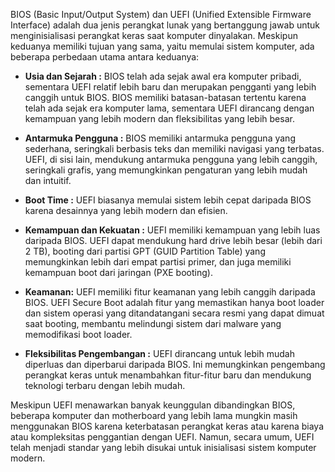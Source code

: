 BIOS (Basic Input/Output System) dan UEFI (Unified Extensible Firmware Interface) adalah dua jenis perangkat lunak yang bertanggung jawab untuk menginisialisasi perangkat keras saat komputer dinyalakan. Meskipun keduanya memiliki tujuan yang sama, yaitu memulai sistem komputer, ada beberapa perbedaan utama antara keduanya:

- **Usia dan Sejarah :** BIOS telah ada sejak awal era komputer pribadi, sementara UEFI relatif lebih baru dan merupakan pengganti yang lebih canggih untuk BIOS. BIOS memiliki batasan-batasan tertentu karena telah ada sejak era komputer lama, sementara UEFI dirancang dengan kemampuan yang lebih modern dan fleksibilitas yang lebih besar.

- **Antarmuka Pengguna :** BIOS memiliki antarmuka pengguna yang sederhana, seringkali berbasis teks dan memiliki navigasi yang terbatas. UEFI, di sisi lain, mendukung antarmuka pengguna yang lebih canggih, seringkali grafis, yang memungkinkan pengaturan yang lebih mudah dan intuitif.

- **Boot Time :** UEFI biasanya memulai sistem lebih cepat daripada BIOS karena desainnya yang lebih modern dan efisien.

- **Kemampuan dan Kekuatan :** UEFI memiliki kemampuan yang lebih luas daripada BIOS. UEFI dapat mendukung hard drive lebih besar (lebih dari 2 TB), booting dari partisi GPT (GUID Partition Table) yang memungkinkan lebih dari empat partisi primer, dan juga memiliki kemampuan boot dari jaringan (PXE booting).

- **Keamanan:** UEFI memiliki fitur keamanan yang lebih canggih daripada BIOS. UEFI Secure Boot adalah fitur yang memastikan hanya boot loader dan sistem operasi yang ditandatangani secara resmi yang dapat dimuat saat booting, membantu melindungi sistem dari malware yang memodifikasi boot loader.

- **Fleksibilitas Pengembangan :** UEFI dirancang untuk lebih mudah diperluas dan diperbarui daripada BIOS. Ini memungkinkan pengembang perangkat keras untuk menambahkan fitur-fitur baru dan mendukung teknologi terbaru dengan lebih mudah.

Meskipun UEFI menawarkan banyak keunggulan dibandingkan BIOS, beberapa komputer dan motherboard yang lebih lama mungkin masih menggunakan BIOS karena keterbatasan perangkat keras atau karena biaya atau kompleksitas penggantian dengan UEFI. Namun, secara umum, UEFI telah menjadi standar yang lebih disukai untuk inisialisasi sistem komputer modern.

